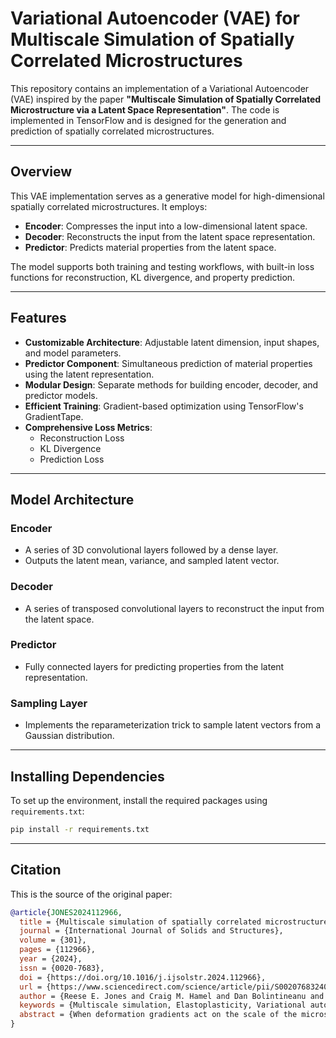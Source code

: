 # Variational Autoencoder (VAE) for Multiscale Simulation of Spatially Correlated Microstructures

This repository contains an implementation of a Variational Autoencoder (VAE) inspired by the paper **"Multiscale Simulation of Spatially Correlated Microstructure via a Latent Space Representation"**. The code is implemented in TensorFlow and is designed for the generation and prediction of spatially correlated microstructures.

---

## Overview

This VAE implementation serves as a generative model for high-dimensional spatially correlated microstructures. It employs:
- **Encoder**: Compresses the input into a low-dimensional latent space.
- **Decoder**: Reconstructs the input from the latent space representation.
- **Predictor**: Predicts material properties from the latent space.

The model supports both training and testing workflows, with built-in loss functions for reconstruction, KL divergence, and property prediction.

---

## Features

- **Customizable Architecture**: Adjustable latent dimension, input shapes, and model parameters.
- **Predictor Component**: Simultaneous prediction of material properties using the latent representation.
- **Modular Design**: Separate methods for building encoder, decoder, and predictor models.
- **Efficient Training**: Gradient-based optimization using TensorFlow's GradientTape.
- **Comprehensive Loss Metrics**:
  - Reconstruction Loss
  - KL Divergence
  - Prediction Loss

---

## Model Architecture

### Encoder
- A series of 3D convolutional layers followed by a dense layer.
- Outputs the latent mean, variance, and sampled latent vector.
  
### Decoder
- A series of transposed convolutional layers to reconstruct the input from the latent space.

### Predictor
- Fully connected layers for predicting properties from the latent representation.

### Sampling Layer
- Implements the reparameterization trick to sample latent vectors from a Gaussian distribution.

---

## Installing Dependencies

To set up the environment, install the required packages using `requirements.txt`:

```bash
pip install -r requirements.txt
```

---

## Citation

This is the source of the original paper:  

```bibtex
@article{JONES2024112966,
  title = {Multiscale simulation of spatially correlated microstructure via a latent space representation},
  journal = {International Journal of Solids and Structures},
  volume = {301},
  pages = {112966},
  year = {2024},
  issn = {0020-7683},
  doi = {https://doi.org/10.1016/j.ijsolstr.2024.112966},
  url = {https://www.sciencedirect.com/science/article/pii/S0020768324003251},
  author = {Reese E. Jones and Craig M. Hamel and Dan Bolintineanu and Kyle Johnson and Robert {Buarque de Macedo} and Jan Fuhg and Nikolaos Bouklas and Sharlotte Kramer},
  keywords = {Multiscale simulation, Elastoplasticity, Variational autoencoder, Structure–property map, Latent space, Finite size effects, Spatial correlation, Functional gradation},
  abstract = {When deformation gradients act on the scale of the microstructure of a part due to geometry and loading, spatial correlations and finite-size effects in simulation cells cannot be neglected. We propose a multiscale method that accounts for these effects using a variational autoencoder to encode the structure–property map of the stochastic volume elements making up the statistical description of the part. In this paradigm the autoencoder can be used to directly encode the microstructure or, alternatively, its latent space can be sampled to provide likely realizations. We demonstrate the method on three examples using the common additively manufactured material AlSi10Mg in: (a) a comparison with direct numerical simulation of the part microstructure, (b) a push forward of microstructural uncertainty to performance quantities of interest, and (c) a simulation of functional gradation of a part with stochastic microstructure.}
}
```
